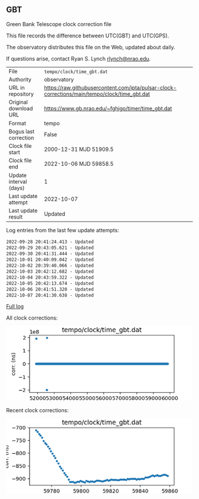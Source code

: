
## GBT

Green Bank Telescope clock correction file

This file records the difference between UTC(GBT) and UTC(GPS).

The observatory distributes this file on the Web, updated about daily.

If questions arise, contact Ryan S. Lynch <rlynch@nrao.edu>.

|     |     |
|:--- |:--- |
| File | `tempo/clock/time_gbt.dat` |
| Authority | observatory |
| URL in repository | <https://raw.githubusercontent.com/ipta/pulsar-clock-corrections/main/tempo/clock/time_gbt.dat> |
| Original download URL | <https://www.gb.nrao.edu/~fghigo/timer/time_gbt.dat> |
| Format | tempo |
| Bogus last correction | False |
| Clock file start | 2000-12-31 MJD 51909.5 |
| Clock file end | 2022-10-06 MJD 59858.5 |
| Update interval (days) | 1 |
| Last update attempt | 2022-10-07 |
| Last update result | Updated |

Log entries from the last few update attempts:
```
2022-09-28 20:41:24.413 - Updated
2022-09-29 20:43:05.621 - Updated
2022-09-30 20:41:31.444 - Updated
2022-10-01 20:40:09.042 - Updated
2022-10-02 20:39:40.066 - Updated
2022-10-03 20:42:12.682 - Updated
2022-10-04 20:43:59.322 - Updated
2022-10-05 20:42:13.674 - Updated
2022-10-06 20:41:51.320 - Updated
2022-10-07 20:41:30.638 - Updated
```
[Full log](https://raw.githubusercontent.com/ipta/pulsar-clock-corrections/main/log/tempo/clock/time_gbt.dat.log)


All clock corrections:

![plot of all clock corrections](time_gbt.dat.png "All corrections")

Recent clock corrections:

![plot of recent clock corrections](time_gbt.dat.short.png "Recent corrections")

